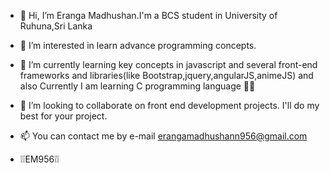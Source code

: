 - 👋 Hi, I’m Eranga Madhushan.I'm a BCS student in University of Ruhuna,Sri Lanka
- 👀 I’m interested in learn advance programming concepts.
- 🌱 I’m currently learning key concepts in javascript and several front-end frameworks and libraries(like Bootstrap,jquery,angularJS,animeJS) and also Currently I am learning C programming language 🧑‍💻
- 💞️ I’m looking to collaborate on front end development projects. I'll do my best for your project.
- 📫 You can contact me by e-mail erangamadhushann956@gmail.com

- ❕❕EM956❕❕


<!---
Erangamadhushan/Erangamadhushan is a ✨ special ✨ repository because its `README.md` (this file) appears on your GitHub profile.
You can click the Preview link to take a look at your changes.
--->
